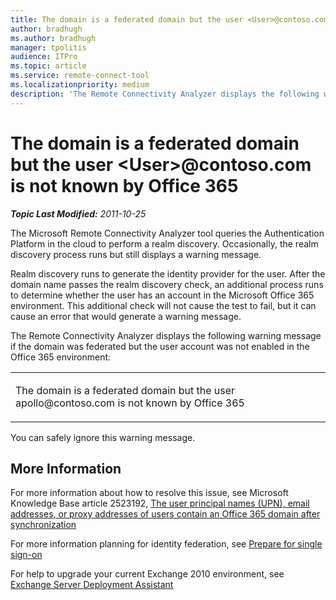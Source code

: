 ```yaml
---
title: The domain is a federated domain but the user <User>@contoso.com is not known by Office 365
author: bradhugh
ms.author: bradhugh
manager: tpolitis
audience: ITPro 
ms.topic: article 
ms.service: remote-connect-tool
ms.localizationpriority: medium
description: 'The Remote Connectivity Analyzer displays the following warning message if the domain was federated but the user account was not enabled in the Office 365 environment: "The domain is a federated domain but the user apollo@contoso.com is not known by Office 365"'
---
```


# The domain is a federated domain but the user \<User\>\@contoso.com is not known by Office 365


_**Topic Last Modified:** 2011-10-25_

The Microsoft Remote Connectivity Analyzer tool queries the Authentication Platform in the cloud to perform a realm discovery. Occasionally, the realm discovery process runs but still displays a warning message.

Realm discovery runs to generate the identity provider for the user. After the domain name passes the realm discovery check, an additional process runs to determine whether the user has an account in the Microsoft Office 365 environment. This additional check will not cause the test to fail, but it can cause an error that would generate a warning message.

The Remote Connectivity Analyzer displays the following warning message if the domain was federated but the user account was not enabled in the Office 365 environment:


<table>
<colgroup>
<col/>
</colgroup>
<tbody>
<tr class="odd">
<td><p>The domain is a federated domain but the user apollo@contoso.com is not known by Office 365</p></td>
</tr>
</tbody>
</table>

You can safely ignore this warning message.

<div>

## More Information

For more information about how to resolve this issue, see Microsoft Knowledge Base article 2523192, [The user principal names (UPN), email addresses, or proxy addresses of users contain an Office 365 domain after synchronization](https://support.microsoft.com/kb/2523192)

For more information planning for identity federation, see [Prepare for single sign-on](https://onlinehelp.microsoft.com/office365-enterprises/ff652540.aspx)

For help to upgrade your current Exchange 2010 environment, see [Exchange Server Deployment Assistant](https://technet.microsoft.com/exdeploy2010/default.aspx)

</div>

</div>

<span> </span>

</div>

</div>

</div>

